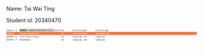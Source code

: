 Name: Tai Wai Ting

Student id: 20340470

![alt text](https://github.com/quantum-order/comp3111-lab/blob/master/comp3111.png)
